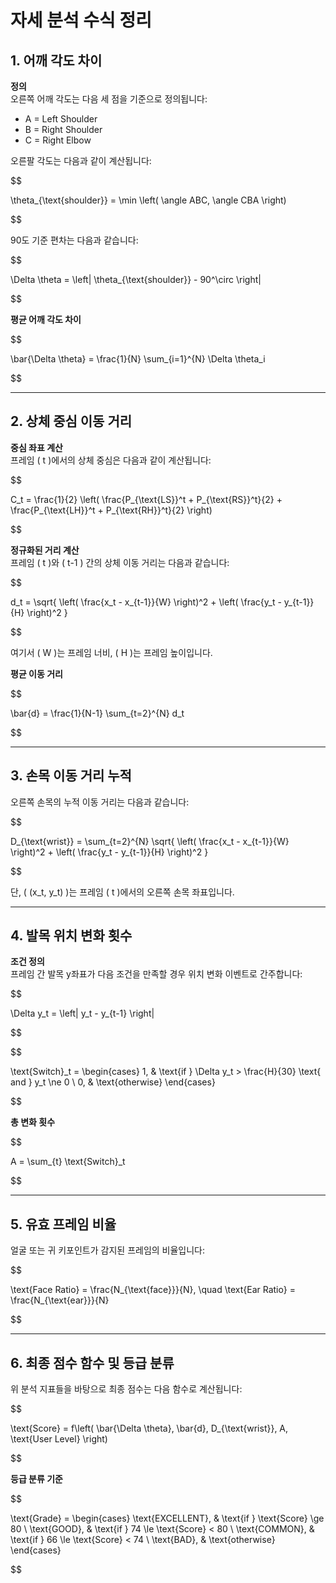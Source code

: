 
# 자세 분석 수식 정리

## 1. 어깨 각도 차이

**정의**  
오른쪽 어깨 각도는 다음 세 점을 기준으로 정의됩니다:  
- A = Left Shoulder  
- B = Right Shoulder  
- C = Right Elbow  

오른팔 각도는 다음과 같이 계산됩니다:

$$

\theta_{\text{shoulder}} = \min \left( \angle ABC, \angle CBA \right)

$$

90도 기준 편차는 다음과 같습니다:

$$

\Delta \theta = \left| \theta_{\text{shoulder}} - 90^\circ \right|

$$

**평균 어깨 각도 차이**

$$

\bar{\Delta \theta} = \frac{1}{N} \sum_{i=1}^{N} \Delta \theta_i

$$

---

## 2. 상체 중심 이동 거리

**중심 좌표 계산**  
프레임 \( t \)에서의 상체 중심은 다음과 같이 계산됩니다:

$$

C_t = \frac{1}{2} \left( \frac{P_{\text{LS}}^t + P_{\text{RS}}^t}{2} + \frac{P_{\text{LH}}^t + P_{\text{RH}}^t}{2} \right)

$$

**정규화된 거리 계산**  
프레임 \( t \)와 \( t-1 \) 간의 상체 이동 거리는 다음과 같습니다:

$$

d_t = \sqrt{ \left( \frac{x_t - x_{t-1}}{W} \right)^2 + \left( \frac{y_t - y_{t-1}}{H} \right)^2 }

$$

여기서 \( W \)는 프레임 너비, \( H \)는 프레임 높이입니다.

**평균 이동 거리**

$$

\bar{d} = \frac{1}{N-1} \sum_{t=2}^{N} d_t

$$

---

## 3. 손목 이동 거리 누적

오른쪽 손목의 누적 이동 거리는 다음과 같습니다:

$$

D_{\text{wrist}} = \sum_{t=2}^{N} \sqrt{ \left( \frac{x_t - x_{t-1}}{W} \right)^2 + \left( \frac{y_t - y_{t-1}}{H} \right)^2 }

$$

단, \( (x_t, y_t) \)는 프레임 \( t \)에서의 오른쪽 손목 좌표입니다.

---

## 4. 발목 위치 변화 횟수

**조건 정의**  
프레임 간 발목 y좌표가 다음 조건을 만족할 경우 위치 변화 이벤트로 간주합니다:

$$

\Delta y_t = \left| y_t - y_{t-1} \right|

$$

$$

\text{Switch}_t =
\begin{cases}
1, & \text{if } \Delta y_t > \frac{H}{30} \text{ and } y_t \ne 0 \\
0, & \text{otherwise}
\end{cases}

$$

**총 변화 횟수**

$$

A = \sum_{t} \text{Switch}_t

$$

---

## 5. 유효 프레임 비율

얼굴 또는 귀 키포인트가 감지된 프레임의 비율입니다:

$$

\text{Face Ratio} = \frac{N_{\text{face}}}{N}, \quad \text{Ear Ratio} = \frac{N_{\text{ear}}}{N}

$$

---

## 6. 최종 점수 함수 및 등급 분류

위 분석 지표들을 바탕으로 최종 점수는 다음 함수로 계산됩니다:

$$

\text{Score} = f\left( \bar{\Delta \theta}, \bar{d}, D_{\text{wrist}}, A, \text{User Level} \right)

$$

**등급 분류 기준**

$$

\text{Grade} =
\begin{cases}
\text{EXCELLENT}, & \text{if } \text{Score} \ge 80 \\
\text{GOOD}, & \text{if } 74 \le \text{Score} < 80 \\
\text{COMMON}, & \text{if } 66 \le \text{Score} < 74 \\
\text{BAD}, & \text{otherwise}
\end{cases}

$$
